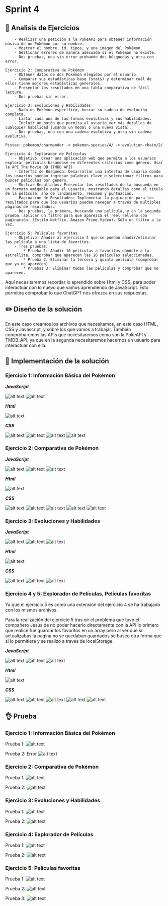 # Sprint 4

## :microscope: Analisis de Ejercicios

```Ejercicio 1: Información Básica del Pokémon
    - Realizar una petición a la PokeAPI para obtener información básica de un Pokémon por su nombre.
    - Mostrar el nombre, id, tipos, y una imagen del Pokémon.
    - Gestionar errores de manera adecuada si el Pokémon no existe.
    - Dos pruebas, una sin error probando dos búsquedas y otra con error.

Ejercicio 2: Comparativa de Pokémon
    - Obtener datos de dos Pokémon elegidos por el usuario.
    - Comparar sus estadísticas base (stats) y determinar cuál de ellos tiene mejores estadísticas generales.
    - Presentar los resultados en una tabla comparativa de fácil lectura.
    - Dos pruebas sin error.

Ejercicio 3: Evoluciones y Habilidades
    - Dado un Pokémon específico, buscar su cadena de evolución completa.
    - Listar cada una de las formas evolutivas y sus habilidades.
    - Incluir un botón que permita al usuario ver más detalles de cualquier habilidad (usando un modal o una nueva vista).
    - Dos pruebas, una con una cadena evolutiva y otra sin cadena evolutiva.

Pistas: pokemon/charmander -> pokemon-species/4/ -> evolution-chain/2/

Ejercicio 4: Explorador de Películas
    - Objetivo: Crear una aplicación web que permita a los usuarios explorar películas basándose en diferentes criterios como género. Usar la API The Movie DB (TMDB API)
    - Interfaz de Búsqueda: Desarrollar una interfaz de usuario donde los usuarios puedan ingresar palabras clave o seleccionar filtros para buscar películas por género.
    - Mostrar Resultados: Presentar los resultados de la búsqueda en un formato amigable para el usuario, mostrando detalles como el título de la película, año de lanzamiento, resumen y puntuación.
    - Paginación de Resultados: Implementar la paginación para los resultados para que los usuarios puedan navegar a través de múltiples páginas de resultados.
    - Dos pruebas, la primera, buscando una película, y en la segunda prueba, aplicar un filtro para que aparezca el reel relleno con paginación. (Estilo Netflix, Amazon Prime Video). Sólo un filtro a la vez.

Ejercicio 5: Películas favoritas
    - Objetivo: Añadir al ejercicio 4 que se puedan añadir/eliminar las película a una lista de favoritos.
    - Tres pruebas:
        * Prueba 1: Añadir 10 películas a favoritos dándole a la estrellita, comprobar que aparecen las 10 películas seleccionadas.
        * Prueba 2: Eliminar la tercera y quinta película (comprobar que ya no aparecen)
        * Pruebas 3: Eliminar todas las películas y comprobar que no aparecen.
```

Aquí necesitaremos recordar lo aprendido sobre Html y CSS, para poder interactuar con lo nuevo que vamos aprendiendo de JavaScript. Esto permitira comprobar lo que ChatGPT nos ofrezca en sus respuestas.

## :pencil2: Diseño de la solución

En este caso creamos los archivos que necesitamos, en este caso HTML, CSS y Javascript, y sobre los que vamos a trabajar. También comprobaremos las APIs que necesitaremos como son la PokeAPI y TMDB_API, ya que en la segunda necesitaremos hacernos un usuario para interactuar con ella.

## :key: Implementación de la solución

### Ejercicio 1: Información Básica del Pokémon

***JavaScript***

![alt text](/T1/SPRINT%204/Ejercicio1/Recursos/Javascript1_1.png "JavaScript 1")
![alt text](/T1/SPRINT%204/Ejercicio1/Recursos/Javascript1_2.png "JavaScript 2")

***Html***

![alt text](/T1/SPRINT%204/Ejercicio1/Recursos/html1_1.png "Html")

***CSS***

![alt text](/T1/SPRINT%204/Ejercicio1/Recursos/css1_1.png "CSS 1")
![alt text](/T1/SPRINT%204/Ejercicio1/Recursos/css1_2.png "CSS 2")
![alt text](/T1/SPRINT%204/Ejercicio1/Recursos/css1_3.png "CSS 3")
![alt text](/T1/SPRINT%204/Ejercicio1/Recursos/css1_4.png "CSS 4")

### Ejercicio 2: Comparativa de Pokémon

***JavaScript***

![alt text](/T1/SPRINT%204/Ejercicio2/Recursos/Javascript1_1.png "JavaScript 1")
![alt text](/T1/SPRINT%204/Ejercicio2/Recursos/Javascript1_2.png "JavaScript 2")
![alt text](/T1/SPRINT%204/Ejercicio2/Recursos/Javascript1_3.png "JavaScript 3")

***Html***

![alt text](/T1/SPRINT%204/Ejercicio2/Recursos/html1_1.png "Html")

***CSS***

![alt text](/T1/SPRINT%204/Ejercicio2/Recursos/css1_1.png "CSS 1")
![alt text](/T1/SPRINT%204/Ejercicio2/Recursos/css1_2.png "CSS 2")
![alt text](/T1/SPRINT%204/Ejercicio2/Recursos/css1_3.png "CSS 3")
![alt text](/T1/SPRINT%204/Ejercicio2/Recursos/css1_4.png "CSS 4")
![alt text](/T1/SPRINT%204/Ejercicio2/Recursos/css1_5.png "CSS 5")

### Ejercicio 3: Evoluciones y Habilidades

***JavaScript***

![alt text](/T1/SPRINT%204/Ejercicio3/Recursos/Javascript1_1.png "JavaScript 1")
![alt text](/T1/SPRINT%204/Ejercicio3/Recursos/Javascript1_2.png "JavaScript 2")
![alt text](/T1/SPRINT%204/Ejercicio3/Recursos/Javascript1_3.png "JavaScript 3")

***Html***

![alt text](/T1/SPRINT%204/Ejercicio3/Recursos/html1_1.png "Html")

***CSS***

![alt text](/T1/SPRINT%204/Ejercicio3/Recursos/css1_1.png "CSS 1")
![alt text](/T1/SPRINT%204/Ejercicio3/Recursos/css1_2.png "CSS 2")
![alt text](/T1/SPRINT%204/Ejercicio3/Recursos/css1_3.png "CSS 3")

### Ejercicio 4 y 5: Explorador de Películas, Películas favoritas

Ya que el ejercicio 5 es como una extension del ejercicio 4 se ha trabajado con los mismos archivos.

Para la realización del ejercicio 5 tras oir el problema que tuvo el compañero Jesus de no poder hacerlo directamente con la API lo primero que realice fue guardar los favoritos en un array pero al ver que si actualizabas la pagina no se quedaban guardados se busco otra forma que si lo permitiera y se realizo a traves de localStorage.

***JavaScript***

![alt text](/T1/SPRINT%204/Ejercicio2/Recursos/Javascript1_1.png "JavaScript 1")
![alt text](/T1/SPRINT%204/Ejercicio2/Recursos/Javascript1_2.png "JavaScript 2")
![alt text](/T1/SPRINT%204/Ejercicio2/Recursos/Javascript1_3.png "JavaScript 3")

***Html***

![alt text](/T1/SPRINT%204/Ejercicio2/Recursos/html1_1.png "Html")

***CSS***

![alt text](/T1/SPRINT%204/Ejercicio2/Recursos/css1_1.png "CSS 1")
![alt text](/T1/SPRINT%204/Ejercicio2/Recursos/css1_2.png "CSS 2")
![alt text](/T1/SPRINT%204/Ejercicio2/Recursos/css1_3.png "CSS 3")
![alt text](/T1/SPRINT%204/Ejercicio2/Recursos/css1_4.png "CSS 4")
![alt text](/T1/SPRINT%204/Ejercicio2/Recursos/css1_5.png "CSS 5")

## :ok_hand: Prueba

### Ejercicio 1: Información Básica del Pokémon

Prueba 1:
![alt text](/T1/SPRINT%204/Ejercicio1/Recursos/Pokemon1Prueba1.gif "Prueba 1")

Prueba 2: Error
![alt text](/T1/SPRINT%204/Ejercicio1/Recursos/Pokemon1Prueba2.gif "Prueba 2 Error")

### Ejercicio 2: Comparativa de Pokémon

Prueba 1:
![alt text](/T1/SPRINT%204/Ejercicio2/Recursos/Pokemon2Prueba1.gif "Prueba 1")

Prueba 2:
![alt text](/T1/SPRINT%204/Ejercicio2/Recursos/Pokemon2Prueba2.gif "Prueba 2")

### Ejercicio 3: Evoluciones y Habilidades

Prueba 1:
![alt text](/T1/SPRINT%204/Ejercicio3/Recursos/Pokemon3Prueba1.gif "Prueba 1")

Prueba 2:
![alt text](/T1/SPRINT%204/Ejercicio3/Recursos/Pokemon3Prueba2.gif "Prueba 2")

### Ejercicio 4: Explorador de Películas

Prueba 1:
![alt text](/T1/SPRINT%204/Ejercicio4/Recursos/Movie1Prueba1.gif "Prueba 1")

Prueba 2:
![alt text](/T1/SPRINT%204/Ejercicio4/Recursos/Movie1Prueba2.gif "Prueba 2")

### Ejercicio 5: Películas favoritas

Prueba 1:
![alt text](/T1/SPRINT%204/Ejercicio5/Recursos/Movie2Prueba1.gif "Prueba 1")

Prueba 2:
![alt text](/T1/SPRINT%204/Ejercicio5/Recursos/Movie2Prueba2.gif "Prueba 2")

Prueba 3:
![alt text](/T1/SPRINT%204/Ejercicio5/Recursos/Movie2Prueba3.gif "Prueba 3")
